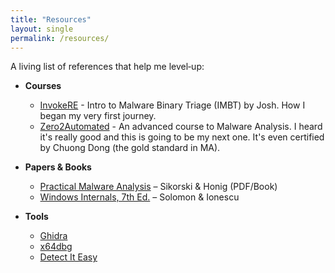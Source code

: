 ```yaml
---
title: "Resources"
layout: single
permalink: /resources/
---
```


A living list of references that help me level‑up:

* **Courses**
  * [InvokeRE](https://invokere.com/) -  Intro to Malware Binary Triage (IMBT) by Josh. How I began my very first journey. 
  * [Zero2Automated](https://www.0ffset.net/training/zero2auto/) - An advanced course to Malware Analysis. I heard it's really good and this is going to be my next one. It's even certified by Chuong Dong (the gold standard in MA).

* **Papers & Books**
  * [Practical Malware Analysis](https://nostarch.com/malware) – Sikorski & Honig (PDF/Book)
  * [Windows Internals, 7th Ed.](https://learn.microsoft.com/en-us/sysinternals/) – Solomon & Ionescu
* **Tools**
  * [Ghidra](https://github.com/NationalSecurityAgency/ghidra)  
  * [x64dbg](https://github.com/x64dbg/x64dbg)
  * [Detect It Easy](https://github.com/horsicq/Detect-It-Easy)
